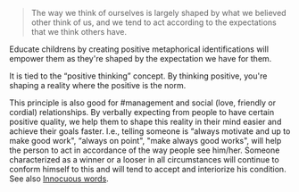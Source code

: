 > The way we think of ourselves is largely shaped by what we believed other think of us, and we tend to act according to the expectations that we think others have.

Educate childrens by creating positive metaphorical identifications will empower them as they're shaped by the expectation we have for them. 

It is tied to the “positive thinking” concept. By thinking positive, you're shaping a reality where the positive is the norm. 

This principle is also good for #management and social (love, friendly or cordial) relationships. By verbally expecting from people to have certain positive quality, we help them to shape this reality in their mind easier and achieve their goals faster. I.e., telling someone is “always motivate and up to make good work", “always on point", "make always good works", will help the person to act in accordance of the way people see him/her. Someone characterized as a winner or a looser in all circumstances will continue to conform himself to this and will tend to accept and interiorize his condition. See also [Innocuous words](Innocuous%20words.md).


